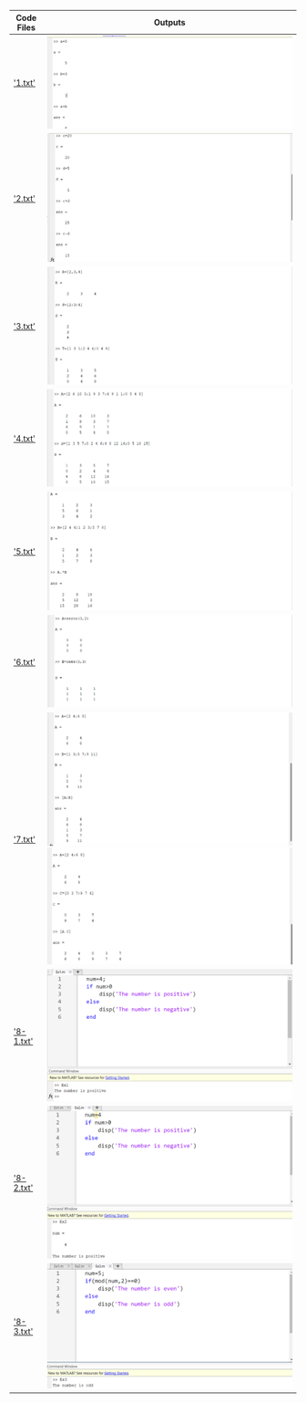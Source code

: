 
| Code Files | Outputs |
|------------|---------|
|['1.txt'](./Codes/1.txt)|![1.png](./Outputs/1.png)|
|['2.txt'](./Codes/2.txt)|![2-1.png](./Outputs/2-1.png)|![2-2.png](./Outputs/2-2.png)|
|['3.txt'](./Codes/3.txt)|![3-1.png](./Outputs/3-1.png)|![3-2.png](./Outputs/3-2.png)|![3-3.png](./Outputs/3-3.png)|![3-4.png](./Outputs/3-4.png)|![3-5.png](./Outputs/3-5.png)|![3-6.png](./Outputs/3-6.png)|![3-7.png](./Outputs/3-7.png)|
|['4.txt'](./Codes/4.txt)|![4-1.png](./Outputs/4-1.png)|![4-2.png](./Outputs/4-2.png)|![4-3.png](./Outputs/4-3.png)|![4-4.png](./Outputs/4-4.png)|![4-5.png](./Outputs/4-5.png)|
|['5.txt'](./Codes/5.txt)|![5.png](./Outputs/5.png)|
|['6.txt'](./Codes/6.txt)|![6.png](./Outputs/6.png)|
|['7.txt'](./Codes/7.txt)|![7-1.png](./Outputs/7-1.png)![7-2.png](./Outputs/7-2.png)|
|['8-1.txt'](./Codes/8-1.txt)|![8-1.png](./Outputs/8-1.png)|
|['8-2.txt'](./Codes/8-2.txt)|![8-2.png](./Outputs/8-2.png)|
|['8-3.txt'](./Codes/8-3.txt)|![8-3.png](./Outputs/8-3.png)|

